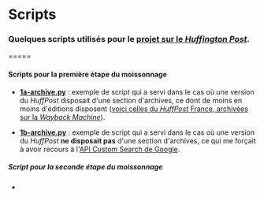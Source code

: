# Scripts

### Quelques scripts utilisés pour le [projet sur le *Huffington Post*](../README.md).

=====

#### Scripts pour la première étape du moissonnage

* [**1a-archive.py**](1a-archive.py)&nbsp;: exemple de script qui a servi dans le cas où une version du *HuffPost* disposait d'une section d'archives, ce dont de moins en moins d'éditions disposent ([voici celles du *HuffPost* France, archivées sur la *Wayback Machine*](https://web.archive.org/web/20160806214824/http://www.huffingtonpost.fr/archive/2015-12)).

*  [**1b-archive.py**](1b-archive.py)&nbsp;: exemple de script qui a servi dans le cas où une version du *HuffPost* **ne disposait pas** d'une section d'archives, ce qui me forçait à avoir recours à l'[API Custom Search de Google](https://developers.google.com/custom-search/json-api/v1/overview).

##### Script pour la seconde étape du moissonnage

* 
